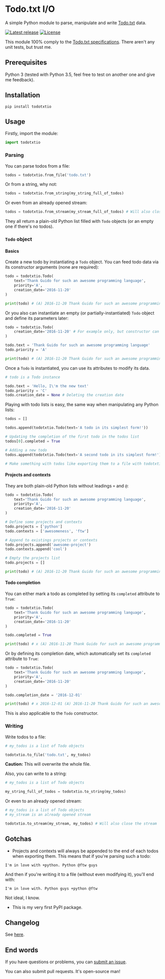 # Todo.txt I/O

A simple Python module to parse, manipulate and write [Todo.txt](http://todotxt.com/) data.

[![Latest release](https://img.shields.io/github/release/EpocDotFr/todotxtio.svg)](https://github.com/EpocDotFr/todotxtio/releases) [![License](https://img.shields.io/github/license/EpocDotFr/todotxtio.svg)](https://github.com/EpocDotFr/todotxtio/blob/master/LICENSE.md) 

This module 100% comply to the [Todo.txt specifications](https://github.com/ginatrapani/todo.txt-cli/wiki/The-Todo.txt-Format). There aren't any unit tests, but trust me.

## Prerequisites

Python 3 (tested with Python 3.5, feel free to test on another one and give me feedback).

## Installation

```
pip install todotxtio
```

## Usage

Firstly, import the module:

```python
import todotxtio
```

### Parsing

You can parse todos from a file:

```python
todos = todotxtio.from_file('todo.txt')
```

Or from a string, why not:

```python
todos = todotxtio.from_string(my_string_full_of_todos)
```

Or even from an already opened stream:

```python
todos = todotxtio.from_stream(my_stream_full_of_todos) # Will also close the stream
```

They all return a plain-old Python list filled with `Todo` objects (or an empty one if there's no todos).

### `Todo` object

#### Basics

Create a new todo by instantiating a `Todo` object. You can feed todo data via its constructor arguments (none are required):

```python
todo = todotxtio.Todo(
    text='Thank Guido for such an awesome programming language',
    priority='A',
    creation_date='2016-11-20'
)

print(todo) # (A) 2016-11-20 Thank Guido for such an awesome programming language
```

Or you also can instantiate an empty (or partially-instantiated) `Todo` object and define its parameters later:

```python
todo = todotxtio.Todo(
    creation_date='2016-11-20' # For example only, but constructor can be empty and this can be defined later as well
)

todo.text = 'Thank Guido for such an awesome programming language'
todo.priority = 'A'

print(todo) # (A) 2016-11-20 Thank Guido for such an awesome programming language
```

Once a `Todo` is instantiated, you can use its attributes to modify its data.

```python
# todo is a Todo instance

todo.text = 'Hello, I\'m the new text'
todo.priority = 'C'
todo.creation_date = None # Deleting the creation date
```

Playing with todo lists is easy, the same way when manipulating any Python lists:

```python
todos = []

todos.append(todotxtio.Todo(text='A todo in its simplest form!'))

# Updating the completion of the first todo in the todos list
todos[0].completed = True

# Adding a new todo
todos.append(todotxtio.Todo(text='A second todo in its simplest form!'))

# Make something with todos like exporting them to a file with todotxtio.to_file (see below)
```

#### Projects and contexts

They are both plain-old Python lists without leadings `+` and `@`:

```python
todo = todotxtio.Todo(
    text='Thank Guido for such an awesome programming language',
    priority='A',
    creation_date='2016-11-20'
)

# Define some projects and contexts
todo.projects = ['python']
todo.contexts = ['awesomeness', 'ftw']

# Append to existings projects or contexts
todo.projects.append('awesome-project')
todo.contexts.append('cool')

# Empty the projects list
todo.projects = []

print(todo) # (A) 2016-11-20 Thank Guido for such an awesome programming language +awesomeness +ftw +cool
```

#### Todo completion

You can either mark a todo as completed by setting its `completed` attribute to `True`:

```python
todo = todotxtio.Todo(
    text='Thank Guido for such an awesome programming language',
    priority='A',
    creation_date='2016-11-20'
)

todo.completed = True

print(todo) # x (A) 2016-11-20 Thank Guido for such an awesome programming language
```

Or by defining its completion date, which automatically set its `completed` attribute to `True`:

```python
todo = todotxtio.Todo(
    text='Thank Guido for such an awesome programming language',
    priority='A',
    creation_date='2016-11-20'
)

todo.completion_date = '2016-12-01'

print(todo) # x 2016-12-01 (A) 2016-11-20 Thank Guido for such an awesome programming language
```

This is also applicable to the `Todo` constructor.

### Writing

Write todos to a file:

```python
# my_todos is a list of Todo objects

todotxtio.to_file('todo.txt', my_todos)
```

**Caution:** This will overwrite the whole file.

Also, you can write to a string:

```python
# my_todos is a list of Todo objects

my_string_full_of_todos = todotxtio.to_string(my_todos)
```

Or even to an already opened stream:

```python
# my_todos is a list of Todo objects
# my_stream is an already opened stream

todotxtio.to_stream(my_stream, my_todos) # Will also close the stream
```

## Gotchas

  - Projects and contexts will always be appended to the end of each todos when exporting them. This means that if you're parsing such a todo:

```
I'm in love with +python. Python @ftw guys
```

And then if you're writing it to a file (without even modifying it), you'll end with:

```
I'm in love with. Python guys +python @ftw
```

Not ideal, I know.

  - This is my very first PyPI package.

## Changelog

See [here](https://github.com/EpocDotFr/todotxtio/releases).

## End words

If you have questions or problems, you can [submit an issue](https://github.com/EpocDotFr/todotxtio/issues).

You can also submit pull requests. It's open-source man!